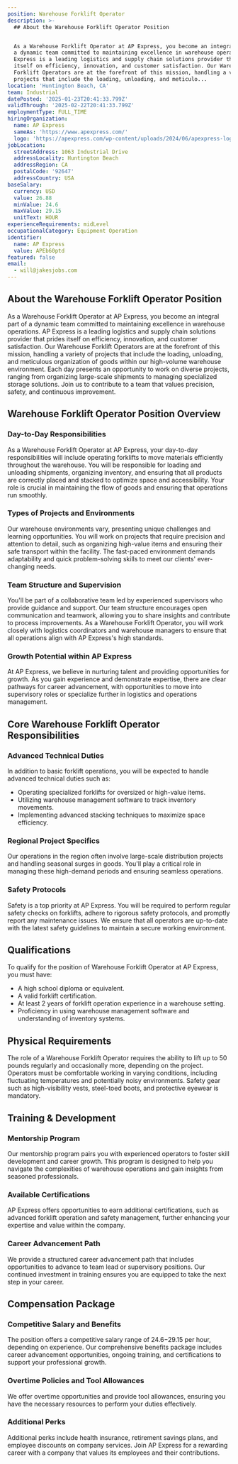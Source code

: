 ```yaml
---
position: Warehouse Forklift Operator
description: >-
  ## About the Warehouse Forklift Operator Position


  As a Warehouse Forklift Operator at AP Express, you become an integral part of
  a dynamic team committed to maintaining excellence in warehouse operations. AP
  Express is a leading logistics and supply chain solutions provider that prides
  itself on efficiency, innovation, and customer satisfaction. Our Warehouse
  Forklift Operators are at the forefront of this mission, handling a variety of
  projects that include the loading, unloading, and meticulo...
location: 'Huntington Beach, CA'
team: Industrial
datePosted: '2025-01-23T20:41:33.799Z'
validThrough: '2025-02-22T20:41:33.799Z'
employmentType: FULL_TIME
hiringOrganization:
  name: AP Express
  sameAs: 'https://www.apexpress.com/'
  logo: 'https://apexpress.com/wp-content/uploads/2024/06/apexpress-logo-270px.png'
jobLocation:
  streetAddress: 1063 Industrial Drive
  addressLocality: Huntington Beach
  addressRegion: CA
  postalCode: '92647'
  addressCountry: USA
baseSalary:
  currency: USD
  value: 26.88
  minValue: 24.6
  maxValue: 29.15
  unitText: HOUR
experienceRequirements: midLevel
occupationalCategory: Equipment Operation
identifier:
  name: AP Express
  value: APEb60ptd
featured: false
email:
  - will@jakesjobs.com
---
```




## About the Warehouse Forklift Operator Position

As a Warehouse Forklift Operator at AP Express, you become an integral part of a dynamic team committed to maintaining excellence in warehouse operations. AP Express is a leading logistics and supply chain solutions provider that prides itself on efficiency, innovation, and customer satisfaction. Our Warehouse Forklift Operators are at the forefront of this mission, handling a variety of projects that include the loading, unloading, and meticulous organization of goods within our high-volume warehouse environment. Each day presents an opportunity to work on diverse projects, ranging from organizing large-scale shipments to managing specialized storage solutions. Join us to contribute to a team that values precision, safety, and continuous improvement.

## Warehouse Forklift Operator Position Overview

### Day-to-Day Responsibilities

As a Warehouse Forklift Operator at AP Express, your day-to-day responsibilities will include operating forklifts to move materials efficiently throughout the warehouse. You will be responsible for loading and unloading shipments, organizing inventory, and ensuring that all products are correctly placed and stacked to optimize space and accessibility. Your role is crucial in maintaining the flow of goods and ensuring that operations run smoothly.

### Types of Projects and Environments

Our warehouse environments vary, presenting unique challenges and learning opportunities. You will work on projects that require precision and attention to detail, such as organizing high-value items and ensuring their safe transport within the facility. The fast-paced environment demands adaptability and quick problem-solving skills to meet our clients' ever-changing needs.

### Team Structure and Supervision

You'll be part of a collaborative team led by experienced supervisors who provide guidance and support. Our team structure encourages open communication and teamwork, allowing you to share insights and contribute to process improvements. As a Warehouse Forklift Operator, you will work closely with logistics coordinators and warehouse managers to ensure that all operations align with AP Express's high standards.

### Growth Potential within AP Express

At AP Express, we believe in nurturing talent and providing opportunities for growth. As you gain experience and demonstrate expertise, there are clear pathways for career advancement, with opportunities to move into supervisory roles or specialize further in logistics and operations management.

## Core Warehouse Forklift Operator Responsibilities

### Advanced Technical Duties

In addition to basic forklift operations, you will be expected to handle advanced technical duties such as:
- Operating specialized forklifts for oversized or high-value items.
- Utilizing warehouse management software to track inventory movements.
- Implementing advanced stacking techniques to maximize space efficiency.

### Regional Project Specifics

Our operations in the region often involve large-scale distribution projects and handling seasonal surges in goods. You'll play a critical role in managing these high-demand periods and ensuring seamless operations.

### Safety Protocols

Safety is a top priority at AP Express. You will be required to perform regular safety checks on forklifts, adhere to rigorous safety protocols, and promptly report any maintenance issues. We ensure that all operators are up-to-date with the latest safety guidelines to maintain a secure working environment.

## Qualifications

To qualify for the position of Warehouse Forklift Operator at AP Express, you must have:
- A high school diploma or equivalent.
- A valid forklift certification.
- At least 2 years of forklift operation experience in a warehouse setting.
- Proficiency in using warehouse management software and understanding of inventory systems.

## Physical Requirements

The role of a Warehouse Forklift Operator requires the ability to lift up to 50 pounds regularly and occasionally more, depending on the project. Operators must be comfortable working in varying conditions, including fluctuating temperatures and potentially noisy environments. Safety gear such as high-visibility vests, steel-toed boots, and protective eyewear is mandatory.

## Training & Development

### Mentorship Program

Our mentorship program pairs you with experienced operators to foster skill development and career growth. This program is designed to help you navigate the complexities of warehouse operations and gain insights from seasoned professionals.

### Available Certifications

AP Express offers opportunities to earn additional certifications, such as advanced forklift operation and safety management, further enhancing your expertise and value within the company.

### Career Advancement Path

We provide a structured career advancement path that includes opportunities to advance to team lead or supervisory positions. Our continued investment in training ensures you are equipped to take the next step in your career.

## Compensation Package

### Competitive Salary and Benefits

The position offers a competitive salary range of $24.6-$29.15 per hour, depending on experience. Our comprehensive benefits package includes career advancement opportunities, ongoing training, and certifications to support your professional growth.

### Overtime Policies and Tool Allowances

We offer overtime opportunities and provide tool allowances, ensuring you have the necessary resources to perform your duties effectively.

### Additional Perks

Additional perks include health insurance, retirement savings plans, and employee discounts on company services. Join AP Express for a rewarding career with a company that values its employees and their contributions.
